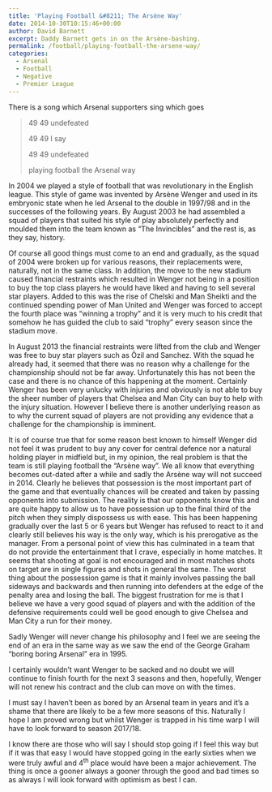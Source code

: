 ```yaml
---
title: 'Playing Football &#8211; The Arsène Way'
date: 2014-10-30T10:15:46+00:00
author: David Barnett
excerpt: Daddy Barnett gets in on the Arsène-bashing.
permalink: /football/playing-football-the-arsene-way/
categories:
  - Arsenal
  - Football
  - Negative
  - Premier League
---
```

There is a song which Arsenal supporters sing which goes

> 49 49 undefeated
> 
> 49 49 I say
> 
> 49 49 undefeated
> 
> playing football the Arsenal way

In 2004 we played a style of football that was revolutionary in the English league. This style of game was invented by Arsène Wenger and used in its embryonic state when he led Arsenal to the double in 1997/98 and in the successes of the following years. By August 2003 he had assembled a squad of players that suited his style of play absolutely perfectly and moulded them into the team known as “The Invincibles” and the rest is, as they say, history.

Of course all good things must come to an end and gradually, as the squad of 2004 were broken up for various reasons, their replacements were, naturally, not in the same class. In addition, the move to the new stadium caused financial restraints which resulted in Wenger not being in a position to buy the top class players he would have liked and having to sell several star players. Added to this was the rise of Chelski and Man Sheikti and the continued spending power of Man United and Wenger was forced to accept the fourth place was “winning a trophy” and it is very much to his credit that somehow he has guided the club to said “trophy” every season since the stadium move.

In August 2013 the financial restraints were lifted from the club and Wenger was free to buy star players such as Özil and Sanchez. With the squad he already had, it seemed that there was no reason why a challenge for the championship should not be far away. Unfortunately this has not been the case and there is no chance of this happening at the moment. Certainly Wenger has been very unlucky with injuries and obviously is not able to buy the sheer number of players that Chelsea and Man City can buy to help with the injury situation. However I believe there is another underlying reason as to why the current squad of players are not providing any evidence that a challenge for the championship is imminent.

It is of course true that for some reason best known to himself Wenger did not feel it was prudent to buy any cover for central defence nor a natural holding player in midfield but, in my opinion, the real problem is that the team is still playing football the “Arsène way”. We all know that everything becomes out-dated after a while and sadly the Arsène way will not succeed in 2014. Clearly he believes that possession is the most important part of the game and that eventually chances will be created and taken by passing opponents into submission. The reality is that our opponents know this and are quite happy to allow us to have possession up to the final third of the pitch when they simply dispossess us with ease. This has been happening gradually over the last 5 or 6 years but Wenger has refused to react to it and clearly still believes his way is the only way, which is his prerogative as the manager. From a personal point of view this has culminated in a team that do not provide the entertainment that I crave, especially in home matches. It seems that shooting at goal is not encouraged and in most matches shots on target are in single figures and shots in general the same. The worst thing about the possession game is that it mainly involves passing the ball sideways and backwards and then running into defenders at the edge of the penalty area and losing the ball. The biggest frustration for me is that I believe we have a very good squad of players and with the addition of the defensive requirements could well be good enough to give Chelsea and Man City a run for their money.

Sadly Wenger will never change his philosophy and I feel we are seeing the end of an era in the same way as we saw the end of the George Graham “boring boring Arsenal” era in 1995.

I certainly wouldn&#8217;t want Wenger to be sacked and no doubt we will continue to finish fourth for the next 3 seasons and then, hopefully, Wenger will not renew his contract and the club can move on with the times.

I must say I haven&#8217;t been as bored by an Arsenal team in years and it&#8217;s a shame that there are likely to be a few more seasons of this. Naturally I hope I am proved wrong but whilst Wenger is trapped in his time warp I will have to look forward to season 2017/18.

I know there are those who will say I should stop going if I feel this way but if it was that easy I would have stopped going in the early sixties when we were truly awful and 4<sup>th</sup> place would have been a major achievement. The thing is once a gooner always a gooner through the good and bad times so as always I will look forward with optimism as best I can.
